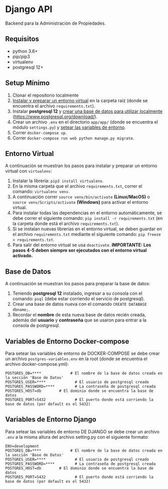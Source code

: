 # Django API

Backend para la Administración de Propiedades.

## Requisitos

- python 3.6+
- pip/pip3
- virtualenv
- postgresql 12+

## Setup Mínimo

1. Clonar el repositorio localmente
2. [Instalar y preparar un entorno virtual](#entorno-virtual) en la carpeta raíz (donde se encuentra el archivo `requirements.txt`).
3. Instalar **postgresql 12** y [crear una base de datos para utilizar localmente](#base-de-datos) (https://www.postgresql.org/download/).
4. Crear un archivo `.env` en el directorio `app/app/` (donde se encuentra el módulo `settings.py`) y [setear las variables de entorno](#variables-de-entorno).
5. Correr `docker-compose up`.
6. Correr `docker-compose run web python manage.py migrate`.

## Entorno Virtual

A continuación se muestran los pasos para instalar y preparar un entorno virtual con `virtualenv`:

1. Instalar la librería: `pip3 install virtualenv`.
2. En la misma carpeta que el archivo `requirements.txt`, correr el comando: `virtualenv venv`.
3. A continuación correr `source venv/bin/activate` **(Linux/MacOS)** o `source venv/Scripts/activate` **(Windows)** para activar el entorno virtual.
4. Para instalar todas las dependencias en el entorno automáticamente, se debe correr el siguiente comando: `pip install -r requirements.txt` (en la carpeta donde está el archivo `requirements.txt`).
5. Si se instalan nuevas librerías en el entorno virtual, se deben guardar en el archivo `requirements.txt` mediante el siguiente comando: `pip freeze > requirements.txt`.
6. Para salir del entorno virtual se usa `deactivate`. **IMPORTANTE: Los pasos 4-5 deben siempre ser ejecutados con el entorno virtual activado.**

## Base de Datos

A continuación se muestran los pasos para preparar la base de datos:

1. Teniendo **postgresql 12** instalado, ingresar a su consola con el comando: `psql` (debe estar corriendo el servicio de postgresql).
2. Crear una base de datos nueva con el comando `CREATE DATABASE dbname;`.
3. Recordar el **nombre** de esta nueva base de datos recién creada, además del **usuario** y **contraseña** que se usaron para entrar a la consola de postgresql.

## Variables de Entorno Docker-compose

Para setear las variables de entorno de DOCKER-COMPOSE se debe crear un archivo `postgres-variables.env` en la root (donde se encuentra el archivo docker-compose.yml):

```
POSTGRES_DB=****             # El nombre de la base de datos creada en la sección 'Base de Datos'
POSTGRES_USER=****             # El usuario de postgresql creado
POSTGRES_PASSWORD=****         # La contraseña de postgresql creada
POSTGRES_HOST=db        # El dominio donde se encuentra la base de datos
POSTGRES_PORT=5432             # El puerto donde está corriendo la base de datos (por default es el 5432)
```

## Variables de Entorno Django

Para setear las variables de entorno DE DJANGO se debe crear un archivo `.env` a la misma altura del archivo setting.py con el siguiente formato:

```
ENV=development
POSTGRES_DB=****             # El nombre de la base de datos creada en la sección 'Base de Datos'
POSTGRES_USER=****             # El usuario de postgresql creado
POSTGRES_PASSWORD=****         # La contraseña de postgresql creada
POSTGRES_HOST=db        # El dominio donde se encuentra la base de datos
POSTGRES_PORT=5432             # El puerto donde está corriendo la base de datos (por default es el 5432)
```
